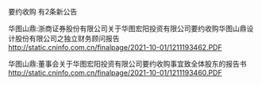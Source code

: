 要约收购 有2条新公告 

华图山鼎:浙商证券股份有限公司关于华图宏阳投资有限公司要约收购华图山鼎设计股份有限公司之独立财务顾问报告 http://static.cninfo.com.cn/finalpage/2021-10-01/1211193462.PDF 

华图山鼎:董事会关于华图宏阳投资有限公司要约收购事宜致全体股东的报告书 http://static.cninfo.com.cn/finalpage/2021-10-01/1211193460.PDF 

